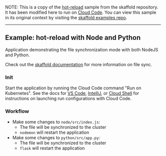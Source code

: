 NOTE: This is a copy of the [hot-reload](https://github.com/skaffold/examples/hot-reload) sample from the skaffold repository. It has been modified here to run on [Cloud Code](https://cloud.google.com/code). You can view this sample in its original context by visiting the [skaffold examples repo](https://github.com/skaffold/examples).

---
## Example: hot-reload with Node and Python

Application demonstrating the file synchronization mode with both NodeJS and Python.

Check out the [skaffold documentation](https://skaffold.dev/docs/pipeline-stages/filesync/) for more information on file sync.


### Init

Start the application by running the Cloud Code command "Run on Kubernetes". See the docs for [VS Code](https://cloud.google.com/code/docs/vscode/running-an-application#running_your_application), [IntelliJ](https://cloud.google.com/code/docs/intellij/deploying-a-k8-app#configuration), or [Cloud Shell](https://cloud.google.com/code/docs/shell/running-an-application#running_your_application) for instructions on launching run configurations with Cloud Code.

### Workflow

* Make some changes to `node/src/index.js`:
    * The file will be synchronized to the cluster
    * `nodemon` will restart the application
* Make some changes to `python/src/app.py`:
    * The file will be synchronized to the cluster
    * `flask` will restart the application
